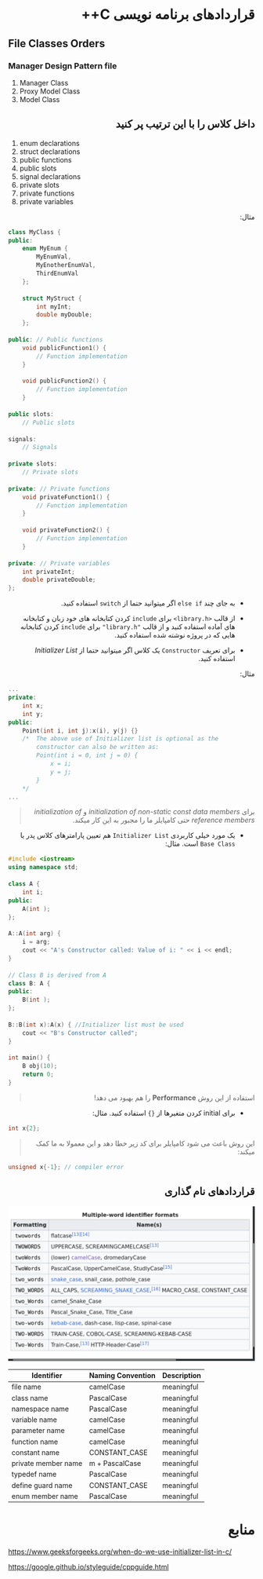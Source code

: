 <div dir="rtl">

# قراردادهای برنامه نویسی C++

</div>

## File Classes Orders

### Manager Design Pattern file

1. Manager Class
2. Proxy Model Class
3. Model Class


<div dir="rtl">

## داخل کلاس را با این ترتیب پر کنید

</div>

1. enum declarations
2. struct declarations
3. public functions
4. public slots
5. signal declarations
6. private slots
7. private functions
8. private variables

<div dir="rtl">

مثال:

</div>

```CPP
class MyClass {
public:
    enum MyEnum {
        MyEnumVal,
        MyEnotherEnumVal,
        ThirdEnumVal
    };

    struct MyStruct {
        int myInt;
        double myDouble;
    };

public: // Public functions
    void publicFunction1() {
        // Function implementation
    }

    void publicFunction2() {
        // Function implementation
    }

public slots:
    // Public slots

signals:
    // Signals

private slots:
    // Private slots

private: // Private functions
    void privateFunction1() {
        // Function implementation
    }

    void privateFunction2() {
        // Function implementation
    }

private: // Private variables
    int privateInt;
    double privateDouble;
};
```

<div dir="rtl">


- به جای چند ‍`else if` اگر میتوانید حتما از `switch` استفاده کنید.

- از قالب ‍`<library.h>` برای `include` کردن کتابخانه های خود زبان و کتابخانه های آماده استفاده کنید
و از قالب `"library.h"` برای ‍`include` کردن کتابخانه هایی که در پروژه نوشته شده استفاده کنید.

- برای تعریف `Constructor` یک کلاس اگر میتوانید حتما از ‍*Initializer List* استفاده کنید.

مثال:

</div>

```CPP
...
private:
    int x;
    int y;
public:
    Point(int i, int j):x(i), y(j) {}
    /*  The above use of Initializer list is optional as the
        constructor can also be written as:
        Point(int i = 0, int j = 0) {
            x = i;
            y = j;
        }
    */
...
```

<div dir="rtl">

> برای *initialization of non-static const data members* و *initialization of reference members*  حتی کامپایلر
> ما را مجبور به این کار میکند.

- یک مورد خیلی کاربردی ‍`Initializer List` هم تعیین پارامترهای کلاس پدر یا
`Base Class` است. مثال:

</div>

```CPP
#include <iostream>
using namespace std;

class A {
    int i;
public:
    A(int );
};

A::A(int arg) {
    i = arg;
    cout << "A's Constructor called: Value of i: " << i << endl;
}

// Class B is derived from A
class B: A {
public:
    B(int );
};

B::B(int x):A(x) { //Initializer list must be used
    cout << "B's Constructor called";
}

int main() {
    B obj(10);
    return 0;
}
```

<div dir="rtl">

> استفاده از این روش **Performance** را هم بهبود می دهد!

- برای initial کردن متغیرها از `{}` استفاده کنید. مثال:

</div>

```CPP
int x{2};
```

<div dir="rtl">

> این روش باعث می شود کامپایلر برای کد زیر خطا دهد و این معمولا به ما کمک میکند:

</div>

```CPP
unsigned x{-1}; // compiler error
```

<div dir="rtl">

## قراردادهای نام گذاری

</div>

<div align="center">
    <img src="./medias/naming-conventions.png">
</div>

<div align="center">

| Identifier                |         Naming Convention     |       Description     |
| ------------------------- | ----------------------------- | --------------------- |
| file name                 |           camelCase           |       meaningful      |
| class name                |           PascalCase          |       meaningful      |
| namespace name            |           PascalCase          |       meaningful      |
| variable name             |           camelCase           |       meaningful      |
| parameter name            |           camelCase           |       meaningful      |
| function name             |           camelCase           |       meaningful      |
| constant name             |           CONSTANT_CASE       |       meaningful      |
| private member name       |           m + PascalCase      |       meaningful      |
| typedef name              |           PascalCase          |       meaningful      |
| define guard name         |           CONSTANT_CASE       |       meaningful      |
| enum member name          |           PascalCase          |       meaningful      |

</div>

<div dir="rtl">


# منابع

</div>

https://www.geeksforgeeks.org/when-do-we-use-initializer-list-in-c/

https://google.github.io/styleguide/cppguide.html
